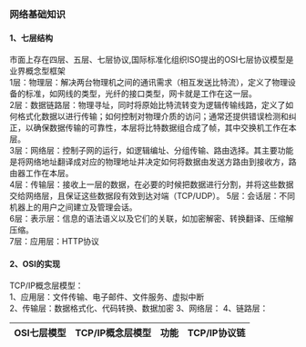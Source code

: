 ### 网络基础知识
#### 1、七层结构
市面上存在四层、五层、七层协议,国际标准化组织ISO提出的OSI七层协议模型是业界概念型框架  
1层：物理层：解决两台物理机之间的通讯需求（相互发送比特流），定义了物理设备的标准，如网线的类型，光纤的接口类型，网卡就是工作在这一层。  
2层：数据链路层：物理寻址，同时将原始比特流转变为逻辑传输线路，定义了如何格式化数据以进行传输；如何控制对物理介质的访问；通常还提供错误检测和纠正，以确保数据传输的可靠性，本层将比特数据组合成了帧，其中交换机工作在本层。  
3层：网络层：控制子网的运行，如逻辑编址、分组传输、路由选择。其主要功能是将网络地址翻译成对应的物理地址并决定如何将数据由发送方路由到接收方，路由器工作在本层。    
4层：传输层：接收上一层的数据，在必要的时候把数据进行分割，并将这些数据交给网络层，且保证这些数据段有效到达对端（TCP/UDP）。
5层：会话层：不同机器上的用户之间建立及管理会话。  
6层：表示层：信息的语法语义以及它们的关联，如加密解密、转换翻译、压缩解压缩。  
7层：应用层：HTTP协议  

#### 2、OSI的实现
TCP/IP概念层模型：  
1、应用层：文件传输、电子邮件、文件服务、虚拟中断  
2、传输层：数据格式化、代码转换、数据加密
3、网络层：
4、链路层：  

|OSI七层模型  | TCP/IP概念层模型  | 功能  |  TCP/IP协议链 |
|:-----------:|:-----------:|:-----------:|:----------------:|



